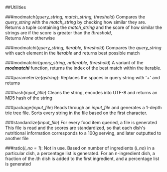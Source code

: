 ##Utilities

###modmatch(*query\_string, match\_string, threshold*)
Compares the *query_string* with the *match_string* by checking how similar they are.  
Returns a tuple containing the *match_string* and the score of how similar the strings are if the score is greater than the *threshold*,  
Returns *None* otherwise

###modmatchi(*query\_string, iterable, threshold*)
Compares the *query_string* with each element in the *iterable* and returns best possible match

###modmatchir(*query\_string, nriterable, threshold*)
A variant of the **_modmatchi_** function, returns the index of the best match within the iterable.

###parameterize(*qstring*):
Replaces the spaces in query string with '+' and returns

###hash(*input_title*)
Cleans the string, encodes into UTF-8 and returns an MD5 hash of the string

###package(*input_file*)
Reads through an *input_file* and generates a 1-depth trie tree file.
Sorts every string in the file based on the first
character.

###standardize(*input_file*)
For every food item queried, a file is generated
This file is read and the scores are standardized, so that each dish's nutritional information corresponds to a 100g serving, and later outputted to another file

###ratio(*i_no = 1*):
Not in use.
Based on number of ingredients (*i_no*) in a particular dish, a percentage list is generated.
For an n-ingredient dish, a fraction of the *i*th dish is added to the first ingredient, and a percentage list is generated


###



